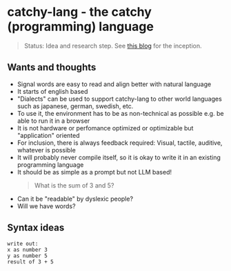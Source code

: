 # catchy-lang - the catchy (programming) language

> Status: Idea and research step. See [this blog](../blog/maunzCache/human-centric-programming.md) for the inception.

## Wants and thoughts

- Signal words are easy to read and align better with natural language
- It starts of english based
- "Dialects" can be used to support catchy-lang to other world languages such as japanese, german, swedish, etc.
- To use it, the environment has to be as non-technical as possible e.g. be able to run it in a browser
- It is not hardware or perfomance optimized or optimizable but "application" oriented
- For inclusion, there is always feedback required: Visual, tactile, auditive, whatever is possible
- It will probably never compile itself, so it is okay to write it in an existing programming language
- It should be as simple as a prompt but not LLM based!
  > What is the sum of 3 and 5?
- Can it be "readable" by dyslexic people?
- Will we have words?

## Syntax ideas
```
write out:
x as number 3
y as number 5
result of 3 + 5
```
